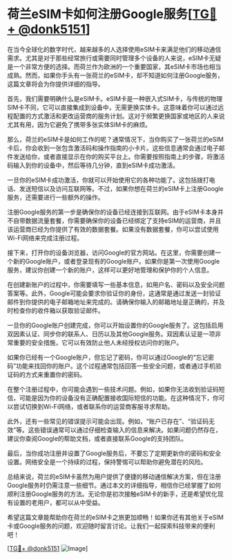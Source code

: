 # 荷兰eSIM卡如何注册Google服务[[TG💪+ @donk5151](https://t.me/s/donk5151)]

在当今全球化的数字时代，越来越多的人选择使用eSIM卡来满足他们的移动通信需求。尤其是对于那些经常旅行或需要同时管理多个设备的人来说，eSIM卡无疑是一个非常方便的选择。而荷兰作为欧洲的一个重要国家，其eSIM卡市场也相当成熟。然而，如果你手头有一张荷兰的eSIM卡，却不知道如何注册Google服务，这篇文章将会为你提供详细的指导。

首先，我们需要明确什么是eSIM卡。eSIM卡是一种嵌入式SIM卡，与传统的物理SIM卡不同，它可以直接集成到设备中，无需更换实体卡。这意味着你可以通过远程配置的方式激活和更改运营商的服务计划。这对于频繁更换国家或地区的人来说尤其有用，因为它避免了携带多张实体SIM卡的麻烦。

那么，荷兰的eSIM卡是如何工作的呢？通常情况下，当你购买了一张荷兰的eSIM卡后，你会收到一张包含激活码和操作指南的小卡片。这些信息通常会通过电子邮件发送给你，或者直接显示在你的购买平台上。你需要按照指南上的步骤，将激活码输入到你的设备中，然后等待几分钟，直到eSIM卡成功激活。

一旦你的eSIM卡成功激活，你就可以开始使用它的各种功能了。这包括拨打电话、发送短信以及访问互联网等。不过，如果你想在荷兰的eSIM卡上注册Google服务，还需要进行一些额外的操作。

注册Google服务的第一步是确保你的设备已经连接到互联网。由于eSIM卡本身并不自带数据流量套餐，你需要确保你的设备已经绑定了支持eSIM的运营商，并且该运营商已经为你提供了有效的数据套餐。如果没有数据套餐，你可以尝试使用Wi-Fi网络来完成注册过程。

接下来，打开你的设备浏览器，访问Google的官方网站。在这里，你需要创建一个新的Google账户，或者登录现有的Google账户。如果你是第一次使用Google服务，建议你创建一个新的账户，这样可以更好地管理和保护你的个人信息。

在创建新账户的过程中，你需要填写一些基本信息，如用户名、密码以及安全问题答案等。此外，Google可能会要求你验证你的身份，这通常是通过发送一封验证邮件到你提供的电子邮箱地址来完成的。请确保你输入的邮箱地址是正确的，并及时检查你的收件箱以获取验证邮件。

一旦你的Google账户创建完成，你可以开始设置你的Google服务了。这包括启用双因素认证、同步你的联系人、日历以及其他Google服务。双因素认证是一项非常重要的安全措施，它可以有效防止他人未经授权访问你的账户。

如果你已经有一个Google账户，但忘记了密码，你可以通过Google的“忘记密码”功能来找回你的账户。这个过程通常包括回答一些安全问题，或者通过手机验证码的方式来重置你的密码。

在整个注册过程中，你可能会遇到一些技术问题。例如，如果你无法收到验证码短信，可能是因为你的设备没有正确配置接收国际短信的功能。在这种情况下，你可以尝试切换到Wi-Fi网络，或者联系你的运营商客服寻求帮助。

此外，还有一些常见的错误提示可能会出现。例如，“账户已存在”、“验证码无效”等。这些错误通常可以通过仔细检查输入的信息来解决。如果问题仍然存在，建议你查阅Google的帮助文档，或者直接联系Google的支持团队。

最后，当你成功注册并设置了Google服务后，不要忘了定期更新你的密码和安全设置。网络安全是一个持续的过程，保持警惕可以帮助你避免潜在的风险。

总结来说，荷兰的eSIM卡虽然为用户提供了便捷的移动通信解决方案，但在注册Google服务时仍需注意一些细节。通过本文的详细指导，相信你已经掌握了如何顺利注册Google服务的方法。无论你是初次接触eSIM卡的新手，还是希望优化现有设置的老用户，都可以从中受益。

希望这篇文章能帮助你在荷兰的eSIM卡之旅更加顺畅！如果你还有其他关于eSIM卡或Google服务的问题，欢迎随时留言讨论。让我们一起探索科技带来的便利吧！

[[TG💪+ @donk5151](https://t.me/s/donk5151) ![Image](https://i.postimg.cc/rwNCRYN7/Snipaste-2025-04-30-17-27-05.png)]